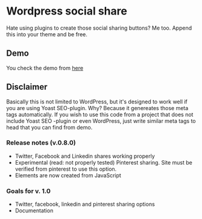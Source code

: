 # Wordpress social share
Hate using plugins to create those social sharing buttons? Me too. Append this into your theme and be free.

## Demo
You check the demo from [here](http://svirmasalo.fi/code/wordpress-social-share/demo "WordPress Social Share")

## Disclaimer
Basically this is not limited to WordPress, but it's designed to work well if you are using Yoast SEO-plugin. Why? Because it genereates those meta tags automatically. If you wish to use this code from a project that does not include Yoast SEO -plugin or even WordPress, just write similar meta tags to head that you can find from demo. 

### Release notes (v.0.8.0)
- Twitter, Facebook and Linkedin shares working properly
- Experimental (read: not properly tested) Pinterest sharing. Site must be verified from pinterest to use this option.
- Elements are now created from JavaScript

### Goals for v. 1.0
- Twitter, facebook, linkedin and pinterest sharing options
- Documentation

